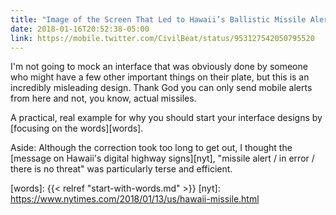 ```yaml
---
title: "Image of the Screen That Led to Hawaii’s Ballistic Missile Alert Error"
date: 2018-01-16T20:52:38-05:00
link: https://mobile.twitter.com/CivilBeat/status/953127542050795520
---
```


I'm not going to mock an interface that was obviously done by someone who might have a few other important things on their plate, but this is an incredibly misleading design. Thank God you can only send mobile alerts from here and not, you know, actual missiles. 

A practical, real example for why you should start your interface designs by [focusing on the words][words]. 

Aside: Although the correction took too long to get out, I thought the [message on Hawaii's digital highway signs][nyt], "missile alert / in error / there is no threat" was particularly terse and efficient. 

[words]: {{< relref "start-with-words.md" >}}
[nyt]: https://www.nytimes.com/2018/01/13/us/hawaii-missile.html